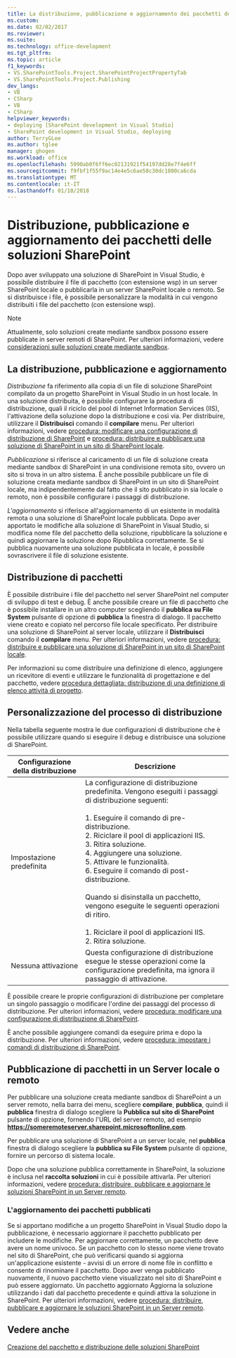 ```yaml
---
title: La distribuzione, pubblicazione e aggiornamento dei pacchetti delle soluzioni SharePoint | Documenti Microsoft
ms.custom: 
ms.date: 02/02/2017
ms.reviewer: 
ms.suite: 
ms.technology: office-development
ms.tgt_pltfrm: 
ms.topic: article
f1_keywords:
- VS.SharePointTools.Project.SharePointProjectPropertyTab
- VS.SharePointTools.Project.Publishing
dev_langs:
- VB
- CSharp
- VB
- CSharp
helpviewer_keywords:
- deploying [SharePoint development in Visual Studio]
- SharePoint development in Visual Studio, deploying
author: TerryGLee
ms.author: tglee
manager: ghogen
ms.workload: office
ms.openlocfilehash: 5990ab0f6ff6ec02131921f54197dd28e7f4e6ff
ms.sourcegitcommit: f9fbf1f55f9ac14e4e5c6ae58c30dc1800ca6cda
ms.translationtype: MT
ms.contentlocale: it-IT
ms.lasthandoff: 01/10/2018
---
```

# <a name="deploying-publishing-and-upgrading-sharepoint-solution-packages"></a>Distribuzione, pubblicazione e aggiornamento dei pacchetti delle soluzioni SharePoint
  Dopo aver sviluppato una soluzione di SharePoint in Visual Studio, è possibile distribuire il file di pacchetto (con estensione wsp) in un server SharePoint locale o pubblicarla in un server SharePoint locale o remoto. Se si distribuisce i file, è possibile personalizzare la modalità in cui vengono distribuiti i file del pacchetto (con estensione wsp).  
  
> [!NOTE]  
>  Attualmente, solo soluzioni create mediante sandbox possono essere pubblicate in server remoti di SharePoint. Per ulteriori informazioni, vedere [considerazioni sulle soluzioni create mediante sandbox](../sharepoint/sandboxed-solution-considerations.md).  
  
## <a name="deploying-publishing-and-upgrading"></a>La distribuzione, pubblicazione e aggiornamento  
 *Distribuzione* fa riferimento alla copia di un file di soluzione SharePoint compilato da un progetto SharePoint in Visual Studio in un host locale. In una soluzione distribuita, è possibile configurare la procedura di distribuzione, quali il riciclo del pool di Internet Information Services (IIS), l'attivazione della soluzione dopo la distribuzione e così via. Per distribuire, utilizzare il **Distribuisci** comando il **compilare** menu. Per ulteriori informazioni, vedere [procedura: modificare una configurazione di distribuzione di SharePoint](../sharepoint/how-to-edit-a-sharepoint-deployment-configuration.md) e [procedura: distribuire e pubblicare una soluzione di SharePoint in un sito di SharePoint locale](../sharepoint/how-to-deploy-and-publish-a-sharepoint-solution-to-a-local-sharepoint-site.md).  
  
 *Pubblicazione* si riferisce al caricamento di un file di soluzione creata mediante sandbox di SharePoint in una condivisione remota sito, ovvero un sito si trova in un altro sistema. È anche possibile pubblicare un file di soluzione creata mediante sandbox di SharePoint in un sito di SharePoint locale, ma indipendentemente dal fatto che il sito pubblicato in sia locale o remoto, non è possibile configurare i passaggi di distribuzione.  
  
 *L'aggiornamento* si riferisce all'aggiornamento di un esistente in modalità remota o una soluzione di SharePoint locale pubblicata. Dopo aver apportato le modifiche alla soluzione di SharePoint in Visual Studio, si modifica nome file del pacchetto della soluzione, ripubblicare la soluzione e quindi aggiornare la soluzione dopo Ripubblica correttamente. Se si pubblica nuovamente una soluzione pubblicata in locale, è possibile sovrascrivere il file di soluzione esistente.  
  
## <a name="deploying-packages"></a>Distribuzione di pacchetti  
 È possibile distribuire i file del pacchetto nel server SharePoint nel computer di sviluppo di test e debug. È anche possibile creare un file di pacchetto che è possibile installare in un altro computer scegliendo il **pubblica su File System** pulsante di opzione di **pubblica** la finestra di dialogo. Il pacchetto viene creato e copiato nel percorso file locale specificato. Per distribuire una soluzione di SharePoint al server locale, utilizzare il **Distribuisci** comando il **compilare** menu. Per ulteriori informazioni, vedere [procedura: distribuire e pubblicare una soluzione di SharePoint in un sito di SharePoint locale](../sharepoint/how-to-deploy-and-publish-a-sharepoint-solution-to-a-local-sharepoint-site.md).  
  
 Per informazioni su come distribuire una definizione di elenco, aggiungere un ricevitore di eventi e utilizzare le funzionalità di progettazione e del pacchetto, vedere [procedura dettagliata: distribuzione di una definizione di elenco attività di progetto](../sharepoint/walkthrough-deploying-a-project-task-list-definition.md).  
  
## <a name="customizing-the-deployment-process"></a>Personalizzazione del processo di distribuzione  
 Nella tabella seguente mostra le due configurazioni di distribuzione che è possibile utilizzare quando si eseguire il debug e distribuisce una soluzione di SharePoint.  
  
|Configurazione della distribuzione|Descrizione|  
|------------------------------|-----------------|  
|Impostazione predefinita|La configurazione di distribuzione predefinita. Vengono eseguiti i passaggi di distribuzione seguenti:<br /><br /> 1.  Eseguire il comando di pre-distribuzione.<br />2.  Riciclare il pool di applicazioni IIS.<br />3.  Ritira soluzione.<br />4.  Aggiungere una soluzione.<br />5.  Attivare le funzionalità.<br />6.  Eseguire il comando di post-distribuzione.<br /><br /> Quando si disinstalla un pacchetto, vengono eseguite le seguenti operazioni di ritiro.<br /><br /> 1.  Riciclare il pool di applicazioni IIS.<br />2.  Ritira soluzione.|  
|Nessuna attivazione|Questa configurazione di distribuzione esegue le stesse operazioni come la configurazione predefinita, ma ignora il passaggio di attivazione.|  
  
 È possibile creare le proprie configurazioni di distribuzione per completare un singolo passaggio o modificare l'ordine dei passaggi del processo di distribuzione. Per ulteriori informazioni, vedere [procedura: modificare una configurazione di distribuzione di SharePoint](../sharepoint/how-to-edit-a-sharepoint-deployment-configuration.md).  
  
 È anche possibile aggiungere comandi da eseguire prima e dopo la distribuzione. Per ulteriori informazioni, vedere [procedura: impostare i comandi di distribuzione di SharePoint](../sharepoint/how-to-set-sharepoint-deployment-commands.md).  
  
## <a name="publishing-packages-to-a-remote-or-local-server"></a>Pubblicazione di pacchetti in un Server locale o remoto  
 Per pubblicare una soluzione creata mediante sandbox di SharePoint a un server remoto, nella barra dei menu, scegliere **compilare**, **pubblica**, quindi il **pubblica** finestra di dialogo scegliere la **Pubblica sul sito di SharePoint** pulsante di opzione, fornendo l'URL del server remoto, ad esempio **https://someremoteserver.sharepoint.microsoftonline.com**.  
  
 Per pubblicare una soluzione di SharePoint a un server locale, nel **pubblica** finestra di dialogo scegliere la **pubblica su File System** pulsante di opzione, fornire un percorso di sistema locale.  
  
 Dopo che una soluzione pubblica correttamente in SharePoint, la soluzione è inclusa nel **raccolta soluzioni** in cui è possibile attivarla. Per ulteriori informazioni, vedere [procedura: distribuire, pubblicare e aggiornare le soluzioni SharePoint in un Server remoto](../sharepoint/how-to-deploy-publish-and-upgrade-sharepoint-solutions-on-a-remote-server.md).  
  
### <a name="upgrading-published-packages"></a>L'aggiornamento dei pacchetti pubblicati  
 Se si apportano modifiche a un progetto SharePoint in Visual Studio dopo la pubblicazione, è necessario aggiornare il pacchetto pubblicato per includere le modifiche. Per aggiornare correttamente, un pacchetto deve avere un nome univoco. Se un pacchetto con lo stesso nome viene trovato nel sito di SharePoint, che può verificarsi quando si aggiorna un'applicazione esistente - avvisi di un errore di nome file in conflitto e consente di rinominare il pacchetto. Dopo aver venga pubblicato nuovamente, il nuovo pacchetto viene visualizzato nel sito di SharePoint e può essere aggiornato. Un pacchetto aggiornato Aggiorna la soluzione utilizzando i dati dal pacchetto precedente e quindi attiva la soluzione in SharePoint. Per ulteriori informazioni, vedere [procedura: distribuire, pubblicare e aggiornare le soluzioni SharePoint in un Server remoto](../sharepoint/how-to-deploy-publish-and-upgrade-sharepoint-solutions-on-a-remote-server.md).  
  
## <a name="see-also"></a>Vedere anche  
 [Creazione del pacchetto e distribuzione delle soluzioni SharePoint](../sharepoint/packaging-and-deploying-sharepoint-solutions.md)  
  
  